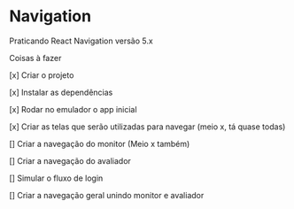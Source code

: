 # Navigation
Praticando React Navigation versão 5.x

Coisas à fazer

[x] Criar o projeto

[x] Instalar as dependências 

[x] Rodar no emulador o app inicial

[x] Criar as telas que serão utilizadas para navegar (meio x, tá quase todas)

[] Criar a navegação do monitor (Meio x também)

[] Criar a navegação do avaliador

[] Simular o fluxo de login

[] Criar a navegação geral unindo monitor e avaliador
